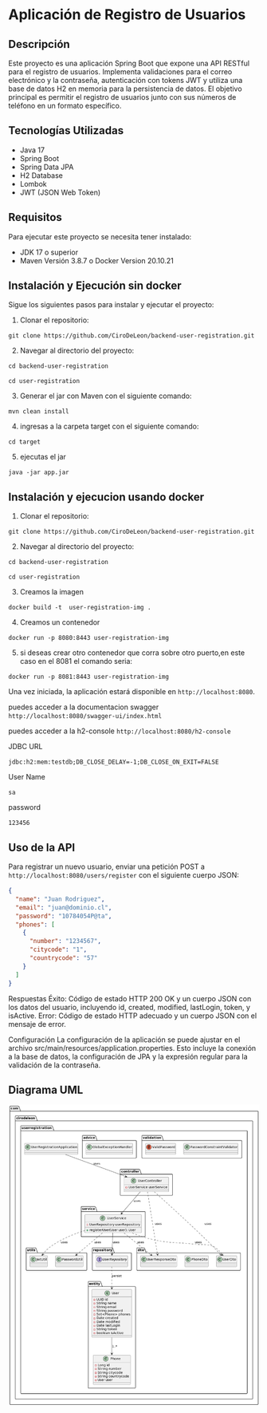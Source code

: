 # Aplicación de Registro de Usuarios

## Descripción
Este proyecto es una aplicación Spring Boot que expone una API RESTful para el registro de usuarios. Implementa validaciones para el correo electrónico y la contraseña, autenticación con tokens JWT y utiliza una base de datos H2 en memoria para la persistencia de datos. El objetivo principal es permitir el registro de usuarios junto con sus números de teléfono en un formato específico.

## Tecnologías Utilizadas
- Java 17
- Spring Boot
- Spring Data JPA
- H2 Database
- Lombok
- JWT (JSON Web Token)

## Requisitos
Para ejecutar este proyecto se necesita tener instalado:
- JDK 17 o superior
- Maven Versión 3.8.7 o Docker Version 20.10.21

## Instalación y Ejecución sin docker
Sigue los siguientes pasos para instalar y ejecutar el proyecto:

1. Clonar el repositorio:
```
git clone https://github.com/CiroDeLeon/backend-user-registration.git
```

2. Navegar al directorio del proyecto:
```
cd backend-user-registration
```
```
cd user-registration
```

3. Generar el jar con Maven con el siguiente comando:
```
mvn clean install
```

4. ingresas a la carpeta target con el siguiente comando:
```
cd target
```

5. ejecutas el jar
```
java -jar app.jar
```

## Instalación y ejecucion usando docker

1. Clonar el repositorio:
```
git clone https://github.com/CiroDeLeon/backend-user-registration.git
```

2. Navegar al directorio del proyecto:
```
cd backend-user-registration
```
```
cd user-registration
```

3. Creamos la imagen
```
docker build -t  user-registration-img .
```

4. Creamos un contenedor
```
docker run -p 8080:8443 user-registration-img
```

5. si deseas crear otro contenedor que corra sobre otro puerto,en este caso en el 8081 el comando seria:
```
docker run -p 8081:8443 user-registration-img
```


Una vez iniciada, la aplicación estará disponible en `http://localhost:8080`.

puedes acceder a la documentacion swagger `http://localhost:8080/swagger-ui/index.html`


puedes acceder a la h2-console `http://localhost:8080/h2-console`

JDBC URL
```
jdbc:h2:mem:testdb;DB_CLOSE_DELAY=-1;DB_CLOSE_ON_EXIT=FALSE
```

User Name
```
sa
```

password
```
123456
```

## Uso de la API
Para registrar un nuevo usuario, enviar una petición POST a `http://localhost:8080/users/register` con el siguiente cuerpo JSON:

```json
{
  "name": "Juan Rodriguez",
  "email": "juan@dominio.cl",
  "password": "10784054P@ta",
  "phones": [
    {
      "number": "1234567",
      "citycode": "1",
      "countrycode": "57"
    }
  ]
}
```
Respuestas
Éxito: Código de estado HTTP 200 OK y un cuerpo JSON con los datos del usuario, incluyendo id, created, modified, lastLogin, token, y isActive.
Error: Código de estado HTTP adecuado y un cuerpo JSON con el mensaje de error.

Configuración
La configuración de la aplicación se puede ajustar en el archivo src/main/resources/application.properties. Esto incluye la conexión a la base de datos, la configuración de JPA y la expresión regular para la validación de la contraseña.

## Diagrama UML 

![Ejemplo de Imagen](DiagramaDeApp.png "Este es un ejemplo de imagen")